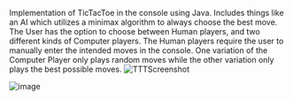 Implementation of TicTacToe in the console using Java. 
Includes things like an AI which utilizes a minimax algorithm to always choose the best move.
The User has the option to choose between Human players, and two different kinds of Computer players.
The Human players require the user to manually enter the intended moves in the console.
One variation of the Computer Player only plays random moves while the other variation only plays the best possible
moves. 
![TTTScreenshot](https://github.com/user-attachments/assets/12e3066a-2391-467f-9fd3-31c2fd20cf5c)


![image](https://github.com/user-attachments/assets/14566600-ec88-45d6-b339-6bb49f5df81f)
